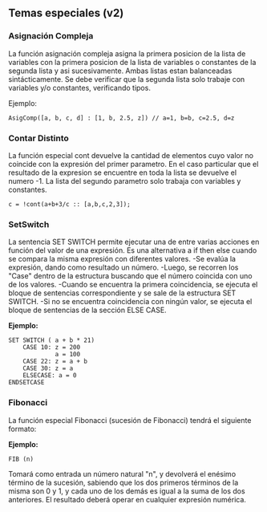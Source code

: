 ## Temas especiales (v2)

### Asignación Compleja 
La función asignación compleja asigna la primera posicion de la lista de variables con la primera posicion de la lista de variables o constantes de la segunda lista y asi sucesivamente. Ambas listas estan balanceadas sintácticamente. Se debe verificar que la segunda lista solo trabaje con variables y/o constantes, verificando tipos.

Ejemplo:
```
AsigComp([a, b, c, d] : [1, b, 2.5, z]) // a=1, b=b, c=2.5, d=z
```

### Contar Distinto
La función especial cont devuelve la cantidad de elementos cuyo valor no coincide con la expresión del primer parametro. En el caso particular que el resultado de la expresion se encuentre en toda la lista se devuelve el numero -1. La lista del segundo parametro solo trabaja con variables y constantes.

```
c = !cont(a+b+3/c :: [a,b,c,2,3]);
```

### SetSwitch
La sentencia SET SWITCH permite ejecutar una de entre varias acciones en función del valor de una expresión. Es una
alternativa a if then else cuando se compara la misma expresión con diferentes valores.
-Se evalúa la expresión, dando como resultado un número.
-Luego, se recorren los "Case" dentro de la estructura buscando que el número coincida con uno de los valores.
-Cuando se encuentra la primera coincidencia, se ejecuta el bloque de sentencias correspondiente y se sale de la
estructura SET SWITCH.
-Si no se encuentra coincidencia con ningún valor, se ejecuta el bloque de sentencias de la sección ELSE CASE.

**Ejemplo:**

```
SET SWITCH ( a + b * 21)
    CASE 10: z = 200
             a = 100
    CASE 22: z = a + b
    CASE 30: z = a
    ELSECASE: a = 0
ENDSETCASE
```

### Fibonacci
La función especial Fibonacci (sucesión de Fibonacci) tendrá el siguiente formato:

**Ejemplo:**

```
FIB (n)
```

Tomará como entrada un número natural "n", y devolverá el enésimo término de la sucesión, sabiendo que los dos primeros términos de la misma son 0 y 1, y cada uno de los demás es igual a la suma de los dos anteriores. El resultado deberá operar en cualquier expresión numérica.